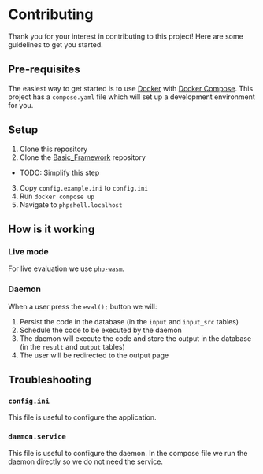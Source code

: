 # Contributing

Thank you for your interest in contributing to this project! Here are some guidelines to get you started.

## Pre-requisites

The easiest way to get started is to use [Docker](https://www.docker.com/) with [Docker Compose](https://docs.docker.com/compose/).
This project has a `compose.yaml` file which will set up a development environment for you.

## Setup

1. Clone this repository
2. Clone the [Basic_Framework](https://github.com/SjonHortensius/Basic_Framework) repository
  - TODO: Simplify this step
3. Copy `config.example.ini` to `config.ini`
4. Run `docker compose up`
5. Navigate to `phpshell.localhost`

## How is it working

### Live mode

For live evaluation we use [`php-wasm`](https://github.com/seanmorris/php-wasm).

### Daemon

When a user press the `eval();` button we will:
1. Persist the code in the database (in the `input` and `input_src` tables)
2. Schedule the code to be executed by the daemon
3. The daemon will execute the code and store the output in the database (in the `result` and `output` tables)
4. The user will be redirected to the output page

## Troubleshooting

### `config.ini`

This file is useful to configure the application.

### `daemon.service`

This file is useful to configure the daemon.
In the compose file we run the daemon directly so we do not need the service.
